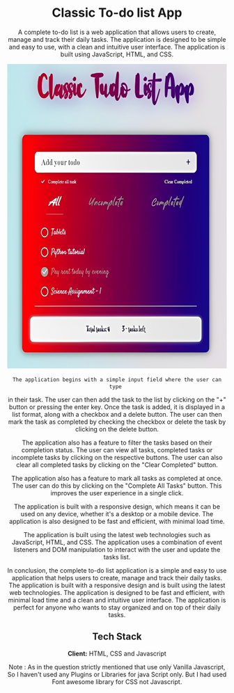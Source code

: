 <body align="center">
<h1 align="center"> <b>Classic To-do list App</b> </h1>

  <p align="center">
    A complete to-do list is a web application that allows users to create, manage and track their daily tasks. The application is designed to be simple and easy to use, with a clean and intuitive user interface. The application is built using JavaScript, HTML, and CSS.
  </p>


<p align="center">
  <img src="https://raw.githubusercontent.com/SunilKumarba2955/Classic-Todolist-App/head/Photo.jpg" alt="Screen Shot" width="700px" height="700px"/>
</p>

    The application begins with a simple input field where the user can type 
in their task. The user can then add the task to the list by clicking on 
the "+" button or pressing the enter key. Once the task is added, it is 
displayed in a list format, along with a checkbox and a delete button. 
The user can then mark the task as completed by checking the checkbox or 
delete the task by clicking on the delete button.

The application also has a feature to filter the tasks based on their 
completion status. The user can view all tasks, completed tasks or 
incomplete tasks by clicking on the respective buttons. The user can 
also clear all completed tasks by clicking on the "Clear Completed" button.

The application also has a feature to mark all tasks as completed at once. 
The user can do this by clicking on the "Complete All Tasks" button. This
improves the user experience in a single click.

The application is built with a responsive design, which means it can be 
used on any device, whether it's a desktop or a mobile device. The application
 is also designed to be fast and efficient, with minimal load time.

The application is built using the latest web technologies such as JavaScript, 
HTML, and CSS. The application uses a combination of event listeners and DOM 
manipulation to interact with the user and update the tasks list.

In conclusion, the complete to-do list application is a simple and easy to use 
application that helps users to create, manage and track their daily tasks. The 
application is built with a responsive design and is built using the latest web 
technologies. The application is designed to be fast and efficient, with minimal 
load time and a clean and intuitive user interface. The application is perfect 
for anyone who wants to stay organized and on top of their daily tasks.


## Tech Stack

**Client:** HTML, CSS and Javascript
  
Note : As in the question strictly mentioned that use only Vanilla Javascript, So I haven't used any Plugins or Libraries for java Script only. But I had used Font awesome library for CSS not Javascript.
</body>
